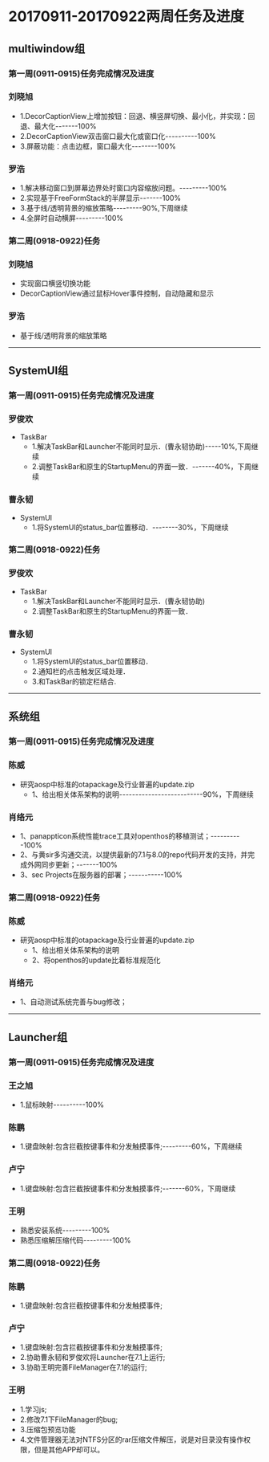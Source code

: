 # 20170911-20170922两周任务及进度

## multiwindow组
### 第一周(0911-0915)任务完成情况及进度
### 刘晓旭
  - 1.DecorCaptionView上增加按钮：回退、横竖屏切换、最小化，并实现：回退、最大化-------100%
  - 2.DecorCaptionView双击窗口最大化或窗口化----------100%
  - 3.屏蔽功能：点击边框，窗口最大化--------100%
### 罗浩
  - 1.解决移动窗口到屏幕边界处时窗口内容缩放问题。---------100%
  - 2.实现基于FreeFormStack的半屏显示-------100%
  - 3.基于线/透明背景的缩放策略---------90%,下周继续
  - 4.全屏时自动横屏---------100%

### 第二周(0918-0922)任务
### 刘晓旭
  - 实现窗口横竖切换功能
  - DecorCaptionView通过鼠标Hover事件控制，自动隐藏和显示
### 罗浩
  - 基于线/透明背景的缩放策略

***

## SystemUI组
### 第一周(0911-0915)任务完成情况及进度
### 罗俊欢  
  - TaskBar
    - 1.解决TaskBar和Launcher不能同时显示．(曹永韧协助)-----10%,下周继续
    - 2.调整TaskBar和原生的StartupMenu的界面一致．-------40%，下周继续
### 曹永韧
  - SystemUI
    - 1.将SystemUI的status_bar位置移动．--------30%，下周继续

### 第二周(0918-0922)任务
### 罗俊欢  
  - TaskBar
    - 1.解决TaskBar和Launcher不能同时显示．(曹永韧协助)
    - 2.调整TaskBar和原生的StartupMenu的界面一致．
### 曹永韧
  - SystemUI
    - 1.将SystemUI的status_bar位置移动．
    - 2.通知栏的点击触发区域处理．
    - 3.和TaskBar的锁定栏结合.

***

## 系统组
### 第一周(0911-0915)任务完成情况及进度
### 陈威
  - 研究aosp中标准的otapackage及行业普遍的update.zip
    - 1、给出相关体系架构的说明--------------------------90%，下周继续
### 肖络元
  - 1、panappticon系统性能trace工具对openthos的移植测试；----------100%
  - 2、与黄sir多沟通交流，以提供最新的7.1与8.0的repo代码开发的支持，并完成外网同步更新；-------100%
  - 3、sec Projects在服务器的部署；-----------100%

### 第二周(0918-0922)任务
### 陈威
  - 研究aosp中标准的otapackage及行业普遍的update.zip
    - 1、给出相关体系架构的说明
    - 2、将openthos的update比着标准规范化
### 肖络元
  - 1、自动测试系统完善与bug修改；

***

## Launcher组
### 第一周(0911-0915)任务完成情况及进度
### 王之旭
  - 1.鼠标映射----------100%
### 陈鹏
  - 1.键盘映射:包含拦截按键事件和分发触摸事件;---------60%，下周继续
### 卢宁
  - 1.键盘映射:包含拦截按键事件和分发触摸事件;-------60%，下周继续  
### 王明
  - 熟悉安装系统---------100%
  - 熟悉压缩解压缩代码---------100%

### 第二周(0918-0922)任务
### 陈鹏
  - 1.键盘映射:包含拦截按键事件和分发触摸事件;
### 卢宁
  - 1.键盘映射:包含拦截按键事件和分发触摸事件;
  - 2.协助曹永韧和罗俊欢将Launcher在7.1上运行;
  - 3.协助王明完善FileManager在7.1的运行;
### 王明
  - 1.学习js;
  - 2.修改7.1下FileManager的bug;
  - 3.压缩包预览功能
  - 4.文件管理器无法对NTFS分区的rar压缩文件解压，说是对目录没有操作权限，但是其他APP却可以。
